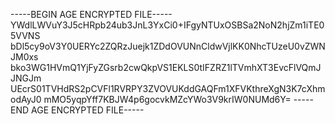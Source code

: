 -----BEGIN AGE ENCRYPTED FILE-----
YWdlLWVuY3J5cHRpb24ub3JnL3YxCi0+IFgyNTUxOSBSa2NoN2hjZm1iTE05VVNS
bDl5cy9oV3Y0UERYc2ZQRzJuejk1ZDdOVUNnCldwVjlKK0NhcTUzeU0vZWNJM0xs
bko3WG1HVmQ1YjFyZGsrb2cwQkpVS1EKLS0tIFZRZ1lTVmhXT3EvcFlVQmJJNGJm
UEcrS01TVHdRS2pCVFl1RVRPY3ZVOVUKddGAQFm1XFVKthreXgN3K7cXhmodAyJ0
mMO5yqpYff7KBJW4p6gocvkMZcYWo3V9krIW0NUMd6Y=
-----END AGE ENCRYPTED FILE-----
